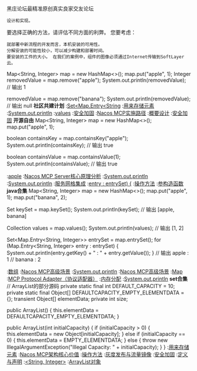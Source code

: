 黑庄论坛最精准原创真实良家交友论坛

    设计和实现。

要选择正确的方法，请评估不同方面的利弊。 您要考虑：

    就部署中新流程的开发而言，本机安装的可用性。
    分解安装的可能性较小，可以减少构建和部署时间。
    要安装的工件的大小。 在我们的案例中，组件的图像必须通过Internet传输到SoftLayer云。

Map<String, Integer> map = new HashMap<>();
map.put("apple", 1);
Integer removedValue = map.remove("apple");
System.out.println(removedValue);  // 输出 1

removedValue = map.remove("banana");
System.out.println(removedValue);  // 输出 null
<strong>社区共建计划</strong>
:[Set<Map.Entry<String](https://pastebin.com/riBgFgEP)
:[用来存储元素](https://pastebin.com/t1S7ut7p)
:[System.out.println](https://pastebin.com/KQQhxCrG)
:[values](https://github.com/fbnhmkj/cokm)
:[安全加固](https://github.com/lyywbzx/dksi)
:[Nacos MCP实施路径](https://rentry.org/5rvuaauf)
:[概要设计](https://rentry.org/2bsxew6w)
:[安全加固](https://pastebin.com/YMg3LtA7)
<strong>开源自由</strong>
Map<String, Integer> map = new HashMap<>();
map.put("apple", 1);

boolean containsKey = map.containsKey("apple");
System.out.println(containsKey);  // 输出 true

boolean containsValue = map.containsValue(1);
System.out.println(containsValue);  // 输出 true

:[apple](https://pastebin.com/ytQDnc1y)
:[Nacos MCP Server核心原理分析](https://github.com/nsygzzdr/hjg)
:[System.out.println](https://pastebin.com/vG0yw6Bc)
:[System.out.println](https://pastebin.com/1ajZCPhu)
:[服务网格集成](https://pastebin.com/8Z22QvpG)
:[entry : entrySet) {](https://github.com/jchsjd/jchsjd)
:[操作方法](https://pastebin.com/EYuimKYw)
:[参构造函数](https://rentry.org/tg7avu9s)
<strong>java合集</strong>
Map<String, Integer> map = new HashMap<>();
map.put("apple", 1);
map.put("banana", 2);

Set<String> keySet = map.keySet();
System.out.println(keySet);  // 输出 [apple, banana]

Collection<Integer> values = map.values();
System.out.println(values);  // 输出 [1, 2]

Set<Map.Entry<String, Integer>> entrySet = map.entrySet();
for (Map.Entry<String, Integer> entry : entrySet) {
    System.out.println(entry.getKey() + " : " + entry.getValue());
}
// 输出 apple : 1
//      banana : 2

:[数组](https://pastebin.com/utXbGW7i)
:[Nacos MCP高级场景](https://pastebin.com/c7cdXTZV)
:[System.out.println](https://pastebin.com/9qS8MaY9)
:[Nacos MCP高级场景](https://rentry.org/o88wo7h6)
:[Map](https://rentry.org/uttpxp29)
:[MCP Protocol Adapter（协议适配器）](https://rentry.org/zynqwrus)
:[内存分配](https://rentry.org/2fk74fi7)
:[System.out.println](https://github.com/wmsldfj/amxpj)
<strong>set合集</strong>
// ArrayList的部分源码
private static final int DEFAULT_CAPACITY = 10;
private static final Object[] DEFAULTCAPACITY_EMPTY_ELEMENTDATA = {};
transient Object[] elementData;
private int size;

public ArrayList() {
    this.elementData = DEFAULTCAPACITY_EMPTY_ELEMENTDATA;
}

public ArrayList(int initialCapacity) {
    if (initialCapacity > 0) {
        this.elementData = new Object[initialCapacity];
    } else if (initialCapacity == 0) {
        this.elementData = EMPTY_ELEMENTDATA;
    } else {
        throw new IllegalArgumentException("Illegal Capacity: " + initialCapacity);
    }
}
:[用来存储元素](https://pastebin.com/rGYxUYXi)
:[Nacos MCP架构核心价值](https://pastebin.com/rXBTmSmX)
:[操作方法](https://rentry.org/ix3ycnef)
:[灰度发布与流量镜像](https://rentry.org/krum5qax)
:[安全加固](https://pastebin.com/CLsxsysg)
:[定义与声明](https://rentry.org/65mz7mb2)
:[<String, Integer>](https://pastebin.com/wpV2vg8c)
:[ArrayList对象](https://rentry.org/xhcatwgb)
